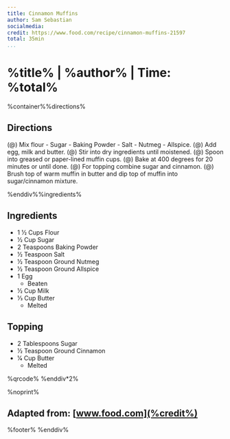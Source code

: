 ```yaml
---
title: Cinnamon Muffins
author: Sam Sebastian
socialmedia:
credit: https://www.food.com/recipe/cinnamon-muffins-21597
total: 35min
...
```


# %title% | %author% | Time: %total%

%container%%directions%

## Directions

(@) Mix flour
    -  Sugar
    -  Baking Powder
    -  Salt
    -  Nutmeg
    -  Allspice.
(@) Add egg, milk and butter.
(@) Stir into dry ingredients until moistened.
(@) Spoon into greased or paper-lined muffin cups.
(@) Bake at 400 degrees for 20 minutes or until done.
(@) For topping combine sugar and cinnamon.
(@) Brush top of warm muffin in butter and dip top of muffin into sugar/cinnamon mixture.

%enddiv%%ingredients%

## Ingredients
- 1 1⁄2 Cups Flour
- 1⁄2 Cup Sugar
- 2 Teaspoons Baking Powder
- 1⁄2 Teaspoon Salt
- 1⁄2 Teaspoon Ground Nutmeg
- 1⁄2 Teaspoon Ground Allspice
- 1 Egg
    -  Beaten
- 1⁄2 Cup Milk
- 1⁄3 Cup Butter
    -  Melted

## Topping
- 2 Tablespoons Sugar
- 1⁄2 Teaspoon Ground Cinnamon
- 1⁄4 Cup Butter
    -  Melted

%qrcode%
%enddiv*2%

%noprint%
## Adapted from: [www.food.com](%credit%)
%footer%
%enddiv%

